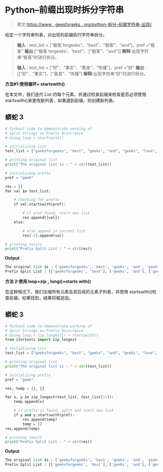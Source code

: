 # Python–前缀出现时拆分字符串

> 原文:[https://www . geesforgeks . org/python-拆分-前缀字符串-出现/](https://www.geeksforgeeks.org/python-split-strings-on-prefix-occurrence/)

给定一个字符串列表，对出现的前缀执行字符串拆分。

> **输入** : test_list = [“极客 forgeeks”、“best”、“极客”、“and”]，pref =“极客”
> **输出**:[“‘极客 forgeeks’、‘best’”、[“极客”、“and”]]
> **解释**:出现字符串“极客”时进行拆分。
> 
> **输入** : test_list = [“好”、“果实”、“善良”、“传播”]，pref =“好”
> **输出** : [[“好”、“果实”]，[“善良”、“传播”]
> **解释**:出现字符串“好”时进行拆分。

**方法#1:使用循环+ startswith()**

在本文中，我们迭代 List 的每个元素，并通过检查前缀来检查是否必须使用 startswith()来更改新列表，如果遇到前缀，则创建新列表。

## 蟒蛇 3

```py
# Python3 code to demonstrate working of
# Split Strings on Prefix Occurrence
# Using loop + startswith()

# initializing list
test_list = ["geeksforgeeks", "best", "geeks", "and", "geeks", "love", "CS"]

# printing original list
print("The original list is : " + str(test_list))

# initializing prefix
pref = "geek"

res = []
for val in test_list:

    # checking for prefix
    if val.startswith(pref):

        # if pref found, start new list
        res.append([val])
    else:

        # else append in current list
        res[-1].append(val)

# printing result
print("Prefix Split List : " + str(res))
```

**Output**

```py
The original list is : ['geeksforgeeks', 'best', 'geeks', 'and', 'geeks', 'love', 'CS']
Prefix Split List : [['geeksforgeeks', 'best'], ['geeks', 'and'], ['geeks', 'love', 'CS']]
```

**方法 2:使用 loop+zip _ long()+starts with()**

在这种情况下，我们压缩所有元素及其后续的元素子列表，并使用 startswith()检查前缀，如果找到，结果将被追加。

## 蟒蛇 3

```py
# Python3 code to demonstrate working of
# Split Strings on Prefix Occurrence
# Using loop + zip_longest() + startswith()
from itertools import zip_longest

# initializing list
test_list = ["geeksforgeeks", "best", "geeks", "and", "geeks", "love", "CS"]

# printing original list
print("The original list is : " + str(test_list))

# initializing prefix
pref = "geek"

res, temp = [], []

for x, y in zip_longest(test_list, test_list[1:]):
    temp.append(x)

    # if prefix is found, split and start new list
    if y and y.startswith(pref):
        res.append(temp)
        temp = []
res.append(temp)

# printing result
print("Prefix Split List : " + str(res))
```

**Output**

```py
The original list is : ['geeksforgeeks', 'best', 'geeks', 'and', 'geeks', 'love', 'CS']
Prefix Split List : [['geeksforgeeks', 'best'], ['geeks', 'and'], ['geeks', 'love', 'CS']]
```